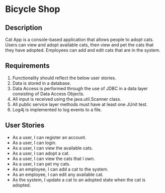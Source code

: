 # Bicycle Shop

## Description

   Cat App is a console-based application that allows people to adopt cats. Users can view and adopt available cats, then view and pet the cats that they have adopted. Employees can add and edit cats that are in the system.
	
## Requirements
1. Functionality should reflect the below user stories.
2. Data is stored in a database.
3. Data Access is performed through the use of JDBC in a data layer consisting of Data Access Objects.
4. All input is received using the java.util.Scanner class.
5. All public service layer methods must have at least one JUnit test.
6. Log4j is implemented to log events to a file.

## User Stories

* As a user, I can register an account.
* As a user, I can login.
* As a user, I can view the available cats.
* As a user, I can adopt a cat.
* As a user, I can view the cats that I own.
* As a user, I can pet my cats.
* As an employee, I can add a cat to the system.
* As an employee, I can edit any available cat.
* As the system, I update a cat to an adopted state when the cat is adopted.